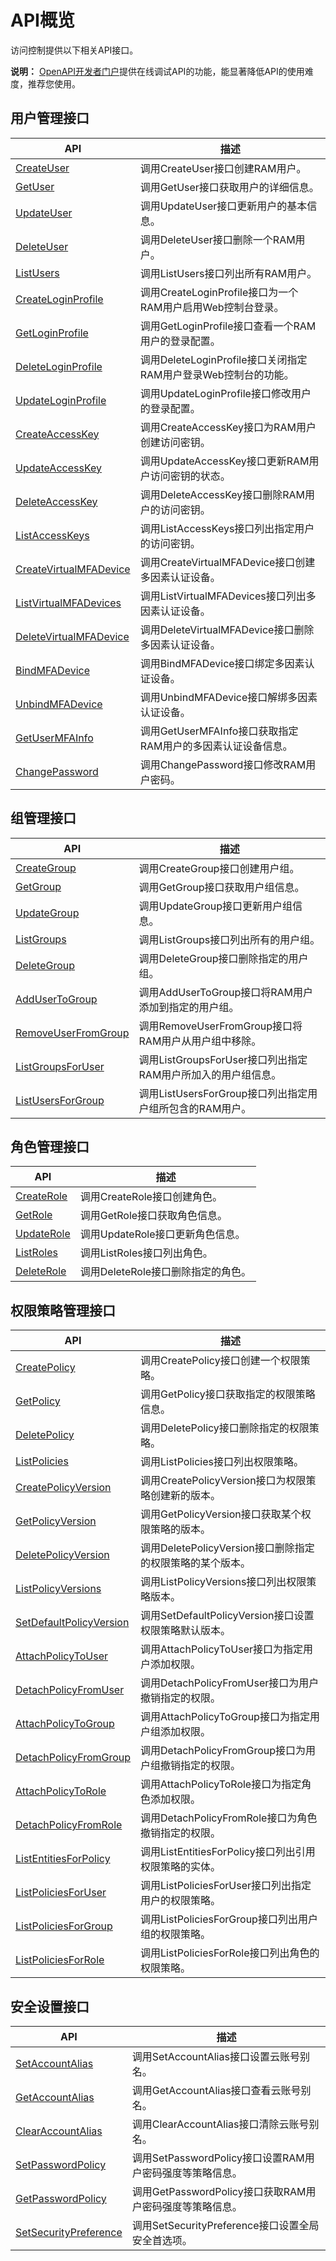 # API概览

访问控制提供以下相关API接口。

**说明：** [OpenAPI开发者门户](https://next.api.aliyun.com/product/Ram)提供在线调试API的功能，能显著降低API的使用难度，推荐您使用。

## 用户管理接口

|API|描述|
|---|--|
|[CreateUser](/cn.zh-CN/API参考/API参考（RAM）/用户管理接口/CreateUser.md)|调用CreateUser接口创建RAM用户。|
|[GetUser](/cn.zh-CN/API参考/API参考（RAM）/用户管理接口/GetUser.md)|调用GetUser接口获取用户的详细信息。|
|[UpdateUser](/cn.zh-CN/API参考/API参考（RAM）/用户管理接口/UpdateUser.md)|调用UpdateUser接口更新用户的基本信息。|
|[DeleteUser](/cn.zh-CN/API参考/API参考（RAM）/用户管理接口/DeleteUser.md)|调用DeleteUser接口删除一个RAM用户。|
|[ListUsers](/cn.zh-CN/API参考/API参考（RAM）/用户管理接口/ListUsers.md)|调用ListUsers接口列出所有RAM用户。|
|[CreateLoginProfile](/cn.zh-CN/API参考/API参考（RAM）/用户管理接口/CreateLoginProfile.md)|调用CreateLoginProfile接口为一个RAM用户启用Web控制台登录。|
|[GetLoginProfile](/cn.zh-CN/API参考/API参考（RAM）/用户管理接口/GetLoginProfile.md)|调用GetLoginProfile接口查看一个RAM用户的登录配置。|
|[DeleteLoginProfile](/cn.zh-CN/API参考/API参考（RAM）/用户管理接口/DeleteLoginProfile.md)|调用DeleteLoginProfile接口关闭指定RAM用户登录Web控制台的功能。|
|[UpdateLoginProfile](/cn.zh-CN/API参考/API参考（RAM）/用户管理接口/UpdateLoginProfile.md)|调用UpdateLoginProfile接口修改用户的登录配置。|
|[CreateAccessKey](/cn.zh-CN/API参考/API参考（RAM）/用户管理接口/CreateAccessKey.md)|调用CreateAccessKey接口为RAM用户创建访问密钥。|
|[UpdateAccessKey](/cn.zh-CN/API参考/API参考（RAM）/用户管理接口/UpdateAccessKey.md)|调用UpdateAccessKey接口更新RAM用户访问密钥的状态。|
|[DeleteAccessKey](/cn.zh-CN/API参考/API参考（RAM）/用户管理接口/DeleteAccessKey.md)|调用DeleteAccessKey接口删除RAM用户的访问密钥。|
|[ListAccessKeys](/cn.zh-CN/API参考/API参考（RAM）/用户管理接口/ListAccessKeys.md)|调用ListAccessKeys接口列出指定用户的访问密钥。|
|[CreateVirtualMFADevice](/cn.zh-CN/API参考/API参考（RAM）/用户管理接口/CreateVirtualMFADevice.md)|调用CreateVirtualMFADevice接口创建多因素认证设备。|
|[ListVirtualMFADevices](/cn.zh-CN/API参考/API参考（RAM）/用户管理接口/ListVirtualMFADevices.md)|调用ListVirtualMFADevices接口列出多因素认证设备。|
|[DeleteVirtualMFADevice](/cn.zh-CN/API参考/API参考（RAM）/用户管理接口/DeleteVirtualMFADevice.md)|调用DeleteVirtualMFADevice接口删除多因素认证设备。|
|[BindMFADevice](/cn.zh-CN/API参考/API参考（RAM）/用户管理接口/BindMFADevice.md)|调用BindMFADevice接口绑定多因素认证设备。|
|[UnbindMFADevice](/cn.zh-CN/API参考/API参考（RAM）/用户管理接口/UnbindMFADevice.md)|调用UnbindMFADevice接口解绑多因素认证设备。|
|[GetUserMFAInfo](/cn.zh-CN/API参考/API参考（RAM）/用户管理接口/GetUserMFAInfo.md)|调用GetUserMFAInfo接口获取指定RAM用户的多因素认证设备信息。|
|[ChangePassword](/cn.zh-CN/API参考/API参考（RAM）/用户管理接口/ChangePassword.md)|调用ChangePassword接口修改RAM用户密码。|

## 组管理接口

|API|描述|
|---|--|
|[CreateGroup](/cn.zh-CN/API参考/API参考（RAM）/组管理接口/CreateGroup.md)|调用CreateGroup接口创建用户组。|
|[GetGroup](/cn.zh-CN/API参考/API参考（RAM）/组管理接口/GetGroup.md)|调用GetGroup接口获取用户组信息。|
|[UpdateGroup](/cn.zh-CN/API参考/API参考（RAM）/组管理接口/UpdateGroup.md)|调用UpdateGroup接口更新用户组信息。|
|[ListGroups](/cn.zh-CN/API参考/API参考（RAM）/组管理接口/ListGroups.md)|调用ListGroups接口列出所有的用户组。|
|[DeleteGroup](/cn.zh-CN/API参考/API参考（RAM）/组管理接口/DeleteGroup.md)|调用DeleteGroup接口删除指定的用户组。|
|[AddUserToGroup](/cn.zh-CN/API参考/API参考（RAM）/组管理接口/AddUserToGroup.md)|调用AddUserToGroup接口将RAM用户添加到指定的用户组。|
|[RemoveUserFromGroup](/cn.zh-CN/API参考/API参考（RAM）/组管理接口/RemoveUserFromGroup.md)|调用RemoveUserFromGroup接口将RAM用户从用户组中移除。|
|[ListGroupsForUser](/cn.zh-CN/API参考/API参考（RAM）/组管理接口/ListGroupsForUser.md)|调用ListGroupsForUser接口列出指定RAM用户所加入的用户组信息。|
|[ListUsersForGroup](/cn.zh-CN/API参考/API参考（RAM）/组管理接口/ListUsersForGroup.md)|调用ListUsersForGroup接口列出指定用户组所包含的RAM用户。|

## 角色管理接口

|API|描述|
|---|--|
|[CreateRole](/cn.zh-CN/API参考/API参考（RAM）/角色管理接口/CreateRole.md)|调用CreateRole接口创建角色。|
|[GetRole](/cn.zh-CN/API参考/API参考（RAM）/角色管理接口/GetRole.md)|调用GetRole接口获取角色信息。|
|[UpdateRole](/cn.zh-CN/API参考/API参考（RAM）/角色管理接口/UpdateRole.md)|调用UpdateRole接口更新角色信息。|
|[ListRoles](/cn.zh-CN/API参考/API参考（RAM）/角色管理接口/ListRoles.md)|调用ListRoles接口列出角色。|
|[DeleteRole](/cn.zh-CN/API参考/API参考（RAM）/角色管理接口/DeleteRole.md)|调用DeleteRole接口删除指定的角色。|

## 权限策略管理接口

|API|描述|
|---|--|
|[CreatePolicy](/cn.zh-CN/API参考/API参考（RAM）/权限策略管理接口/CreatePolicy.md)|调用CreatePolicy接口创建一个权限策略。|
|[GetPolicy](/cn.zh-CN/API参考/API参考（RAM）/权限策略管理接口/GetPolicy.md)|调用GetPolicy接口获取指定的权限策略信息。|
|[DeletePolicy](/cn.zh-CN/API参考/API参考（RAM）/权限策略管理接口/DeletePolicy.md)|调用DeletePolicy接口删除指定的权限策略。|
|[ListPolicies](/cn.zh-CN/API参考/API参考（RAM）/权限策略管理接口/ListPolicies.md)|调用ListPolicies接口列出权限策略。|
|[CreatePolicyVersion](/cn.zh-CN/API参考/API参考（RAM）/权限策略管理接口/CreatePolicyVersion.md)|调用CreatePolicyVersion接口为权限策略创建新的版本。|
|[GetPolicyVersion](/cn.zh-CN/API参考/API参考（RAM）/权限策略管理接口/GetPolicyVersion.md)|调用GetPolicyVersion接口获取某个权限策略的版本。|
|[DeletePolicyVersion](/cn.zh-CN/API参考/API参考（RAM）/权限策略管理接口/DeletePolicyVersion.md)|调用DeletePolicyVersion接口删除指定的权限策略的某个版本。|
|[ListPolicyVersions](/cn.zh-CN/API参考/API参考（RAM）/权限策略管理接口/ListPolicyVersions.md)|调用ListPolicyVersions接口列出权限策略版本。|
|[SetDefaultPolicyVersion](/cn.zh-CN/API参考/API参考（RAM）/权限策略管理接口/SetDefaultPolicyVersion.md)|调用SetDefaultPolicyVersion接口设置权限策略默认版本。|
|[AttachPolicyToUser](/cn.zh-CN/API参考/API参考（RAM）/权限策略管理接口/AttachPolicyToUser.md)|调用AttachPolicyToUser接口为指定用户添加权限。|
|[DetachPolicyFromUser](/cn.zh-CN/API参考/API参考（RAM）/权限策略管理接口/DetachPolicyFromUser.md)|调用DetachPolicyFromUser接口为用户撤销指定的权限。|
|[AttachPolicyToGroup](/cn.zh-CN/API参考/API参考（RAM）/权限策略管理接口/AttachPolicyToGroup.md)|调用AttachPolicyToGroup接口为指定用户组添加权限。|
|[DetachPolicyFromGroup](/cn.zh-CN/API参考/API参考（RAM）/权限策略管理接口/DetachPolicyFromGroup.md)|调用DetachPolicyFromGroup接口为用户组撤销指定的权限。|
|[AttachPolicyToRole](/cn.zh-CN/API参考/API参考（RAM）/权限策略管理接口/AttachPolicyToRole.md)|调用AttachPolicyToRole接口为指定角色添加权限。|
|[DetachPolicyFromRole](/cn.zh-CN/API参考/API参考（RAM）/权限策略管理接口/DetachPolicyFromRole.md)|调用DetachPolicyFromRole接口为角色撤销指定的权限。|
|[ListEntitiesForPolicy](/cn.zh-CN/API参考/API参考（RAM）/权限策略管理接口/ListEntitiesForPolicy.md)|调用ListEntitiesForPolicy接口列出引用权限策略的实体。|
|[ListPoliciesForUser](/cn.zh-CN/API参考/API参考（RAM）/权限策略管理接口/ListPoliciesForUser.md)|调用ListPoliciesForUser接口列出指定用户的权限策略。|
|[ListPoliciesForGroup](/cn.zh-CN/API参考/API参考（RAM）/权限策略管理接口/ListPoliciesForGroup.md)|调用ListPoliciesForGroup接口列出用户组的权限策略。|
|[ListPoliciesForRole](/cn.zh-CN/API参考/API参考（RAM）/权限策略管理接口/ListPoliciesForRole.md)|调用ListPoliciesForRole接口列出角色的权限策略。|

## 安全设置接口

|API|描述|
|---|--|
|[SetAccountAlias](/cn.zh-CN/API参考/API参考（RAM）/安全设置接口/SetAccountAlias.md)|调用SetAccountAlias接口设置云账号别名。|
|[GetAccountAlias](/cn.zh-CN/API参考/API参考（RAM）/安全设置接口/GetAccountAlias.md)|调用GetAccountAlias接口查看云账号别名。|
|[ClearAccountAlias](/cn.zh-CN/API参考/API参考（RAM）/安全设置接口/ClearAccountAlias.md)|调用ClearAccountAlias接口清除云账号别名。|
|[SetPasswordPolicy](/cn.zh-CN/API参考/API参考（RAM）/安全设置接口/SetPasswordPolicy.md)|调用SetPasswordPolicy接口设置RAM用户密码强度等策略信息。|
|[GetPasswordPolicy](/cn.zh-CN/API参考/API参考（RAM）/安全设置接口/GetPasswordPolicy.md)|调用GetPasswordPolicy接口获取RAM用户密码强度等策略信息。|
|[SetSecurityPreference](/cn.zh-CN/API参考/API参考（RAM）/安全设置接口/SetSecurityPreference.md)|调用SetSecurityPreference接口设置全局安全首选项。|

